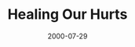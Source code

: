---
layout: message
category: message
series: "Bouncing Back"
title: "Healing Our Hurts"
date: 2000-07-29
audio-description: "Learn how to grow through life's difficulties. "
audio: ""
audio-title: "Healing Our Hurts"
audio-duration: "&#58;"
---
